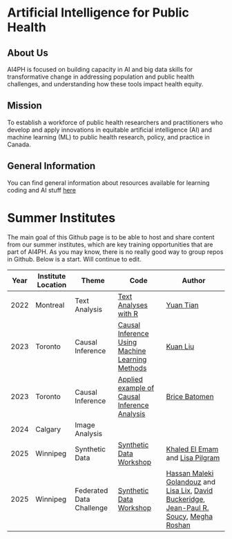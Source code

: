 # Artificial Intelligence for Public Health

## About Us

AI4PH is focused on building capacity in AI and big data skills for transformative change in addressing population and public health challenges, and understanding how these tools impact health equity.

## Mission

To establish a workforce of public health researchers and practitioners who develop and apply innovations in equitable artificial intelligence (AI) and machine learning (ML) to public health research, policy, and practice in Canada.

## General Information 

You can find general information about resources available for learning coding and AI stuff [here](https://github.com/ai4ph-hrtp/coding_resources)

# Summer Institutes

The main goal of this Github page is to be able to host and share content from our summer institutes, which are key training opportunities that are part of AI4PH. As you may know, there is no really good way to group repos in Github. Below is a start. Will continue to edit. 

| Year | Institute Location | Theme | Code | Author |
| ---- | ------------------ | ----- | ---- | ------ |
| 2022 | Montreal           |  Text Analysis   |  [Text Analyses with R](https://bookdown.org/tianyuan09/ai4ph2022/) | [Yuan Tian](https://www.linkedin.com/in/yuan-tian-37256727/) |
| 2023 | Toronto           | Causal Inference      | [Causal Inference Using Machine Learning Methods](https://kuan-liu.github.io/ai4ph2023/)     | [Kuan Liu](https://github.com/Kuan-Liu)
| 2023 | Toronto           | Causal Inference      | [Applied example of Causal Inference Analysis](https://github.com/ai4ph-hrtp/causal_inference_2023/tree/main)     | [Brice Batomen](https://www.dlsph.utoronto.ca/faculty-profile/batomen-brice/)
| 2024 | Calgary           | Image Analysis      |      | 
| 2025 | Winnipeg           | Synthetic Data   |  [Synthetic Data Workshop](https://github.com/ai4ph-hrtp/AI4PH_Synthetic-Data-Workshop) | [Khaled El Emam](https://www.uottawa.ca/faculty-medicine/dr-khaled-el-emam) and [Lisa Pilgram](https://www.linkedin.com/in/lisa-pilgram/?locale=en_US) 
| 2025 | Winnipeg           | Federated Data Challenge   |  [Synthetic Data Workshop](https://github.com/ai4ph-hrtp/federated_learning/tree/main) |  [Hassan Maleki Golandouz](https://www.linkedin.com/in/hassan-maleki-golandouz-a9828576/?originalSubdomain=ca) and [Lisa Lix](https://umanitoba.ca/medicine/faculty-staff/lisa-lix), [David Buckeridge](https://www.mcgill.ca/epi-biostat-occh/david-buckeridge), [Jean-Paul R. Soucy](https://jeanpaulsoucy.com/), [Megha Roshan](https://www.linkedin.com/in/megha-roshan/?originalSubdomain=ca) |
